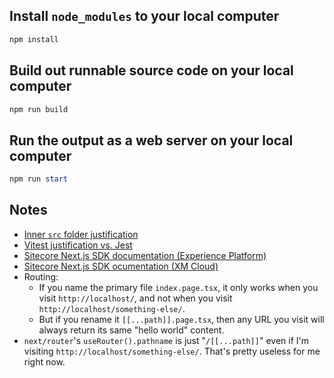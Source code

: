 
## Install `node_modules` to your local computer

```powershell
npm install
```

## Build out runnable source code on your local computer

```powershell
npm run build
```

## Run the output as a web server on your local computer

```powershell
npm run start
```

## Notes

* [Inner `src` folder justification](https://www.reddit.com/r/nextjs/comments/14fd1kl/comment/jp5gamb/)
* [Vitest justification vs. Jest](https://www.reddit.com/r/reactjs/comments/10zyse3/is_jest_still_faster_than_vitest/)
* [Sitecore Next.js SDK documentation (Experience Platform)](https://doc.sitecore.com/xp/en/developers/hd/22/sitecore-headless-development/sitecore-javascript-rendering-sdk--jss--for-next-js.html)
* [Sitecore Next.js SDK ocumentation (XM Cloud)](https://doc.sitecore.com/xmc/en/developers/xm-cloud/sitecore-javascript-rendering-sdk--jss--for-next-js.html)
* Routing:
    * If you name the primary file `index.page.tsx`, it only works when you visit `http://localhost/`, and not when you visit `http://localhost/something-else/`.
    * But if you rename it `[[...path]].page.tsx`, then any URL you visit will always return its same "hello world" content.
* `next/router`'s `useRouter().pathname` is just "`/[[...path]]`" even if I'm visiting `http://localhost/something-else/`.  That's pretty useless for me right now.
